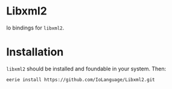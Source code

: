 # Libxml2 
Io bindings for `libxml2`.

# Installation
`libxml2` should be installed and foundable in your system. Then:
```
eerie install https://github.com/IoLanguage/Libxml2.git
```
